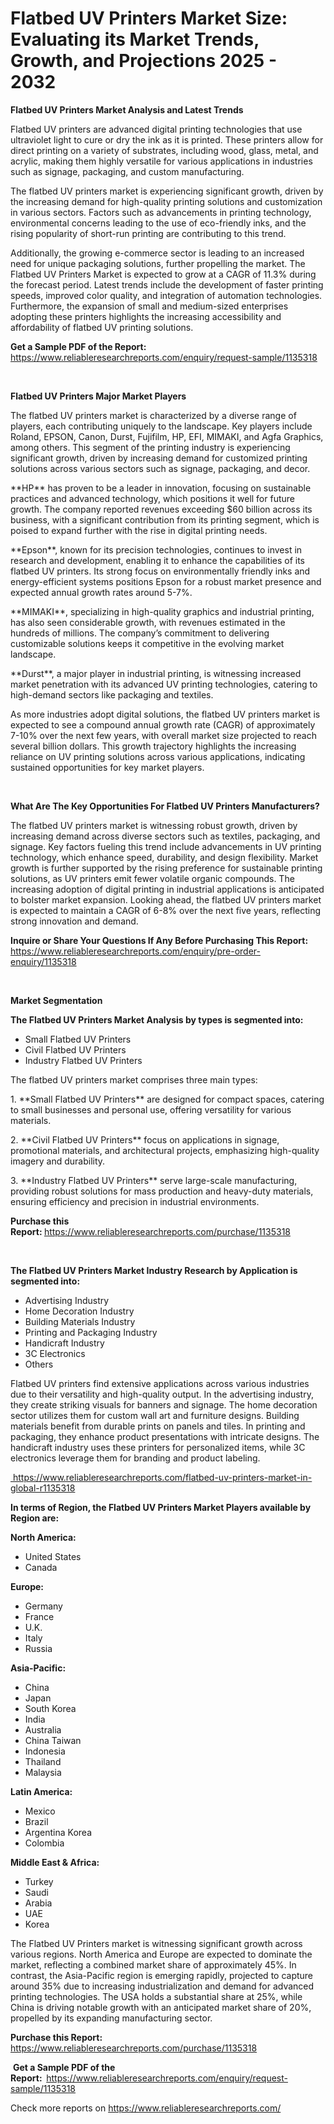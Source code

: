 <p><h1>Flatbed UV Printers Market Size: Evaluating its Market Trends, Growth, and Projections 2025 - 2032</h1></p><p><strong>Flatbed UV Printers Market Analysis and Latest Trends</strong></p>
<p><p>Flatbed UV printers are advanced digital printing technologies that use ultraviolet light to cure or dry the ink as it is printed. These printers allow for direct printing on a variety of substrates, including wood, glass, metal, and acrylic, making them highly versatile for various applications in industries such as signage, packaging, and custom manufacturing. </p><p>The flatbed UV printers market is experiencing significant growth, driven by the increasing demand for high-quality printing solutions and customization in various sectors. Factors such as advancements in printing technology, environmental concerns leading to the use of eco-friendly inks, and the rising popularity of short-run printing are contributing to this trend. </p><p>Additionally, the growing e-commerce sector is leading to an increased need for unique packaging solutions, further propelling the market. The Flatbed UV Printers Market is expected to grow at a CAGR of 11.3% during the forecast period. Latest trends include the development of faster printing speeds, improved color quality, and integration of automation technologies. Furthermore, the expansion of small and medium-sized enterprises adopting these printers highlights the increasing accessibility and affordability of flatbed UV printing solutions.</p></p>
<p><strong>Get a Sample PDF of the Report:&nbsp;</strong> <a href="https://www.reliableresearchreports.com/enquiry/request-sample/1135318?utm_campaign=3309&utm_medium=2&utm_source=Github&utm_content=ia&utm_term=09042025&utm_id=flatbed-uv-printers">https://www.reliableresearchreports.com/enquiry/request-sample/1135318</a></p>
<p>&nbsp;</p>
<p><strong>Flatbed UV Printers Major Market Players</strong></p>
<p><p>The flatbed UV printers market is characterized by a diverse range of players, each contributing uniquely to the landscape. Key players include Roland, EPSON, Canon, Durst, Fujifilm, HP, EFI, MIMAKI, and Agfa Graphics, among others. This segment of the printing industry is experiencing significant growth, driven by increasing demand for customized printing solutions across various sectors such as signage, packaging, and decor.</p><p>**HP** has proven to be a leader in innovation, focusing on sustainable practices and advanced technology, which positions it well for future growth. The company reported revenues exceeding $60 billion across its business, with a significant contribution from its printing segment, which is poised to expand further with the rise in digital printing needs.</p><p>**Epson**, known for its precision technologies, continues to invest in research and development, enabling it to enhance the capabilities of its flatbed UV printers. Its strong focus on environmentally friendly inks and energy-efficient systems positions Epson for a robust market presence and expected annual growth rates around 5-7%.</p><p>**MIMAKI**, specializing in high-quality graphics and industrial printing, has also seen considerable growth, with revenues estimated in the hundreds of millions. The company’s commitment to delivering customizable solutions keeps it competitive in the evolving market landscape.</p><p>**Durst**, a major player in industrial printing, is witnessing increased market penetration with its advanced UV printing technologies, catering to high-demand sectors like packaging and textiles.</p><p>As more industries adopt digital solutions, the flatbed UV printers market is expected to see a compound annual growth rate (CAGR) of approximately 7-10% over the next few years, with overall market size projected to reach several billion dollars. This growth trajectory highlights the increasing reliance on UV printing solutions across various applications, indicating sustained opportunities for key market players.</p></p>
<p>&nbsp;</p>
<p><strong>What Are The Key Opportunities For Flatbed UV Printers Manufacturers?</strong></p>
<p><p>The flatbed UV printers market is witnessing robust growth, driven by increasing demand across diverse sectors such as textiles, packaging, and signage. Key factors fueling this trend include advancements in UV printing technology, which enhance speed, durability, and design flexibility. Market growth is further supported by the rising preference for sustainable printing solutions, as UV printers emit fewer volatile organic compounds. The increasing adoption of digital printing in industrial applications is anticipated to bolster market expansion. Looking ahead, the flatbed UV printers market is expected to maintain a CAGR of 6-8% over the next five years, reflecting strong innovation and demand.</p></p>
<p><strong>Inquire or Share Your Questions If Any Before Purchasing This Report:</strong> <a href="https://www.reliableresearchreports.com/enquiry/pre-order-enquiry/1135318?utm_campaign=3309&utm_medium=2&utm_source=Github&utm_content=ia&utm_term=09042025&utm_id=flatbed-uv-printers">https://www.reliableresearchreports.com/enquiry/pre-order-enquiry/1135318</a></p>
<p>&nbsp;</p>
<p><strong>Market Segmentation</strong></p>
<p><strong>The Flatbed UV Printers Market Analysis by types is segmented into:</strong></p>
<p><ul><li>Small Flatbed UV Printers</li><li>Civil Flatbed UV Printers</li><li>Industry Flatbed UV Printers</li></ul></p>
<p><p>The flatbed UV printers market comprises three main types: </p><p>1. **Small Flatbed UV Printers** are designed for compact spaces, catering to small businesses and personal use, offering versatility for various materials. </p><p>2. **Civil Flatbed UV Printers** focus on applications in signage, promotional materials, and architectural projects, emphasizing high-quality imagery and durability. </p><p>3. **Industry Flatbed UV Printers** serve large-scale manufacturing, providing robust solutions for mass production and heavy-duty materials, ensuring efficiency and precision in industrial environments.</p></p>
<p><strong>Purchase this Report:&nbsp;</strong><a href="https://www.reliableresearchreports.com/purchase/1135318?utm_campaign=3309&utm_medium=2&utm_source=Github&utm_content=ia&utm_term=09042025&utm_id=flatbed-uv-printers">https://www.reliableresearchreports.com/purchase/1135318</a></p>
<p>&nbsp;</p>
<p><strong>The Flatbed UV Printers Market Industry Research by Application is segmented into:</strong></p>
<p><ul><li>Advertising Industry</li><li>Home Decoration Industry</li><li>Building Materials Industry</li><li>Printing and Packaging Industry</li><li>Handicraft Industry</li><li>3C Electronics</li><li>Others</li></ul></p>
<p><p>Flatbed UV printers find extensive applications across various industries due to their versatility and high-quality output. In the advertising industry, they create striking visuals for banners and signage. The home decoration sector utilizes them for custom wall art and furniture designs. Building materials benefit from durable prints on panels and tiles. In printing and packaging, they enhance product presentations with intricate designs. The handicraft industry uses these printers for personalized items, while 3C electronics leverage them for branding and product labeling.</p></p>
<p><a href="https://www.reliableresearchreports.com/flatbed-uv-printers-market-in-global-r1135318?utm_campaign=3309&utm_medium=2&utm_source=Github&utm_content=ia&utm_term=09042025&utm_id=flatbed-uv-printers">&nbsp;https://www.reliableresearchreports.com/flatbed-uv-printers-market-in-global-r1135318</a></p>
<p><strong>In terms of Region, the Flatbed UV Printers Market Players available by Region are:</strong></p>
<p>
    <p> <strong> North America: </strong>
        <ul>
            <li>United States</li>
            <li>Canada</li>
        </ul>
        </p> 
    <p> <strong> Europe: </strong>
        <ul>
            <li>Germany</li>
            <li>France</li>
            <li>U.K.</li>
            <li>Italy</li>
            <li>Russia</li>
        </ul>
        </p> 
    <p> <strong> Asia-Pacific: </strong>
        <ul>
            <li>China</li>
            <li>Japan</li>
            <li>South Korea</li>
            <li>India</li>
            <li>Australia</li>
            <li>China Taiwan</li>
            <li>Indonesia</li>
            <li>Thailand</li>
            <li>Malaysia</li>
        </ul>
        </p> 
    <p> <strong> Latin America: </strong>
        <ul>
            <li>Mexico</li>
            <li>Brazil</li>
            <li>Argentina Korea</li>
            <li>Colombia</li>
        </ul>
        </p> 
    <p> <strong> Middle East & Africa: </strong>
        <ul>
            <li>Turkey</li>
            <li>Saudi</li>
            <li>Arabia</li>
            <li>UAE</li>
            <li>Korea</li>
        </ul>
    </p>
    </p>
<p><p>The Flatbed UV Printers market is witnessing significant growth across various regions. North America and Europe are expected to dominate the market, reflecting a combined market share of approximately 45%. In contrast, the Asia-Pacific region is emerging rapidly, projected to capture around 35% due to increasing industrialization and demand for advanced printing technologies. The USA holds a substantial share at 25%, while China is driving notable growth with an anticipated market share of 20%, propelled by its expanding manufacturing sector.</p></p>
<p><strong>Purchase this Report: </strong><a href="https://www.reliableresearchreports.com/purchase/1135318?utm_campaign=3309&utm_medium=2&utm_source=Github&utm_content=ia&utm_term=09042025&utm_id=flatbed-uv-printers">https://www.reliableresearchreports.com/purchase/1135318</a></p>
<p>&nbsp;<strong>Get a Sample PDF of the Report:&nbsp;&nbsp;</strong><a href="https://www.reliableresearchreports.com/enquiry/request-sample/1135318?utm_campaign=3309&utm_medium=2&utm_source=Github&utm_content=ia&utm_term=09042025&utm_id=flatbed-uv-printers">https://www.reliableresearchreports.com/enquiry/request-sample/1135318</a></p>
<p><strong></strong></p>
<p>Check more reports on <a href="https://www.reliableresearchreports.com/?utm_campaign=3309&utm_medium=2&utm_source=Github&utm_content=ia&utm_term=09042025&utm_id=flatbed-uv-printers">https://www.reliableresearchreports.com/</a></p>